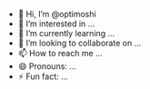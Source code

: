 - 👋 Hi, I’m @optimoshi
- 👀 I’m interested in ...
- 🌱 I’m currently learning ...
- 💞️ I’m looking to collaborate on ...
- 📫 How to reach me ...
- 😄 Pronouns: ...
- ⚡ Fun fact: ...

<!---
optimoshi/optimoshi is a ✨ special ✨ repository because its `README.md` (this file) appears on your GitHub profile.
You can click the Preview link to take a look at your changes.
--->
